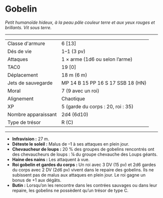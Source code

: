 # Gobelin


*Petit humanoïde hideux, à la peau pâle couleur terre et aux yeux rouges
et brillants. Vit sous terre.*

-----

|                     |                                   |
| ------------------- | --------------------------------- |
| Classe d'armure     | 6 \[13\]                          |
| Dés de vie          | 1–1 (3 pv)                        |
| Attaques            | 1 × arme (1d6 ou selon l’arme)    |
| TAC0                | 19 \[0\]                          |
| Déplacement         | 18 m (6 m)                        |
| Jets de sauvegarde  | MP 14 B 15 PP 16 S 17 SSB 18 (HN) |
| Moral               | 7 (9 avec un roi)                 |
| Alignement          | Chaotique                         |
| XP                  | 5 (garde du corps : 20, roi : 35) |
| Nombre apparaissant | 2d4 (6d10)                        |
| Type de trésor      | R (C)                             |

-----

  - **Infravision :** 27 m.
  - **Déteste le soleil :** Malus de –1 à ses attaques en plein jour.
  - **Chevaucheur de loups :** 20 % des groupes de gobelins rencontrés
    ont des chevaucheurs de loups : ¼ du groupe chevauche des Loups
    géants.
  - **Haine des nains :** Les attaquent à vue.
  - **Roi gobelin et gardes du corps :** Un roi avec 3 DV (15 pv) et 2d6
    gardes du corps avec 2 DV (2d6 pv) vivent dans le repaire des
    gobelins. Ils ne subissent pas de malus aux attaques en plein jour.
    Le roi gagne un bonus de +1 aux dégâts.
  - **Butin :** Lorsqu’on les rencontre dans les contrées sauvages ou
    dans leur repaire, les gobelins ne possèdent qu’un trésor de type C.